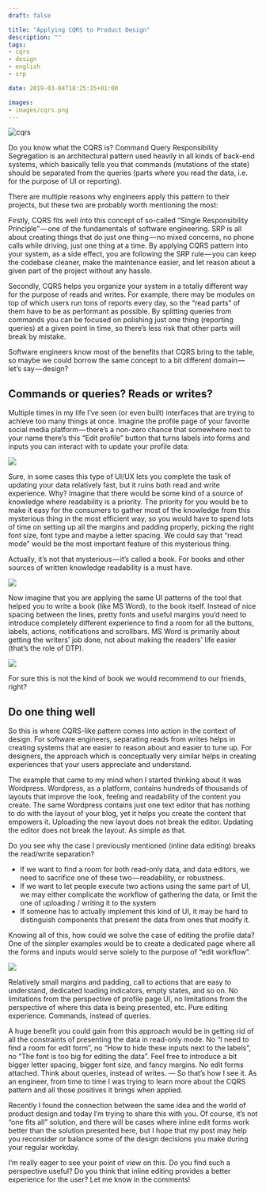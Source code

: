 ```yaml
---
draft: false

title: "Applying CQRS to Product Design"
description: ""
tags: 
- cqrs
- design
- english
- srp

date: 2019-03-04T18:25:15+01:00

images:
- images/cqrs.png
---
```


![cqrs](/images/cqrs.png)

Do you know what the CQRS is? Command Query Responsibility Segregation is an architectural pattern used heavily in all kinds of back-end systems, which basically tells you that commands (mutations of the state) should be separated from the queries (parts where you read the data, i.e. for the purpose of UI or reporting).

There are multiple reasons why engineers apply this pattern to their projects, but these two are probably worth mentioning the most:

Firstly, CQRS fits well into this concept of so-called “Single Responsibility Principle” — one of the fundamentals of software engineering. SRP is all about creating things that do just one thing — no mixed concerns, no phone calls while driving, just one thing at a time. By applying CQRS pattern into your system, as a side effect, you are following the SRP rule — you can keep the codebase cleaner, make the maintenance easier, and let reason about a given part of the project without any hassle.

Secondly, CQRS helps you organize your system in a totally different way for the purpose of reads and writes. For example, there may be modules on top of which users run tons of reports every day, so the “read parts” of them have to be as performant as possible. By splitting queries from commands you can be focused on polishing just one thing (reporting queries) at a given point in time, so there’s less risk that other parts will break by mistake.

Software engineers know most of the benefits that CQRS bring to the table, so maybe we could borrow the same concept to a bit different domain — let’s say — design?

## Commands or queries? Reads or writes?

Multiple times in my life I’ve seen (or even built) interfaces that are trying to achieve too many things at once. Imagine the profile page of your favorite social media platform — there’s a non-zero chance that somewhere next to your name there’s this “Edit profile” button that turns labels into forms and inputs you can interact with to update your profile data:

![](/images/cqrs-profile.png)

Sure, in some cases this type of UI/UX lets you complete the task of updating your data relatively fast, but it ruins both read and write experience. Why?
Imagine that there would be some kind of a source of knowledge where readability is a priority. The priority for you would be to make it easy for the consumers to gather most of the knowledge from this mysterious thing in the most efficient way, so you would have to spend lots of time on setting up all the margins and padding properly, picking the right font size, font type and maybe a letter spacing. We could say that “read mode” would be the most important feature of this mysterious thing.

Actually, it’s not that mysterious — it’s called a book. For books and other sources of written knowledge readability is a must have.

![](/images/cqrs-book.png)

Now imagine that you are applying the same UI patterns of the tool that helped you to write a book (like MS Word), to the book itself. Instead of nice spacing between the lines, pretty fonts and useful margins you’d need to introduce completely different experience to find a room for all the buttons, labels, actions, notifications and scrollbars. MS Word is primarily about getting the writers' job done, not about making the readers' life easier (that’s the role of DTP).

![](/images/cqrs-word.png)

For sure this is not the kind of book we would recommend to our friends, right?

## Do one thing well

So this is where CQRS-like pattern comes into action in the context of design. For software engineers, separating reads from writes helps in creating systems that are easier to reason about and easier to tune up. For designers, the approach which is conceptually very similar helps in creating experiences that your users appreciate and 
understand.

The example that came to my mind when I started thinking about it was Wordpress. Wordpress, as a platform, contains hundreds of thousands of layouts that improve the look, feeling and readability of the content you create. The same Wordpress contains just one text editor that has nothing to do with the layout of your blog, yet it helps you create the content that empowers it. Uploading the new layout does not break the editor. Updating the editor does not break the layout. As simple as that.

Do you see why the case I previously mentioned (inline data editing) breaks the read/write separation?

* If we want to find a room for both read-only data, and data editors, we need to sacrifice one of these two — readability, or robustness.
* If we want to let people execute two actions using the same part of UI, we may either complicate the workflow of gathering the data, or limit the one of uploading / writing it to the system
* If someone has to actually implement this kind of UI, it may be hard to distinguish components that present the data from ones that modify it.

Knowing all of this, how could we solve the case of editing the profile data? One of the simpler examples would be to create a dedicated page where all the forms and inputs would serve solely to the purpose of “edit workflow”.

![](/images/cqrs-form.png)

Relatively small margins and padding, call to actions that are easy to understand, dedicated loading indicators, empty states, and so on. No limitations from the perspective of profile page UI, no limitations from the perspective of where this data is being presented, etc. Pure editing experience. Commands, instead of queries.

A huge benefit you could gain from this approach would be in getting rid of all the constraints of presenting the data in read-only mode. No “I need to find a room for edit form”, no “How to hide these inputs next to the labels”, no “The font is too big for editing the data”. Feel free to introduce a bit bigger letter spacing, bigger font size, and fancy margins. No edit forms attached. Think about queries, instead of writes.
—
So that’s how I see it. As an engineer, from time to time I was trying to learn more about the CQRS pattern and all those positives it brings when applied.

Recently I found the connection between the same idea and the world of product design and today I’m trying to share this with you. Of course, it’s not “one fits all” solution, and there will be cases where inline edit forms work better than the solution presented here, but I hope that my post may help you reconsider or balance some of the design decisions you make during your regular workday.

I’m really eager to see your point of view on this. Do you find such a perspective useful? Do you think that inline editing provides a better experience for the user? Let me know in the comments!